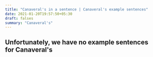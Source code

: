 ```yaml
---
title: "Canaveral's in a sentence | Canaveral's example sentences"
date: 2021-01-20T19:57:50+05:30
draft: falses
summary: "Canaveral's"
---
```

## Unfortunately, we have no example sentences for Canaveral's                 
